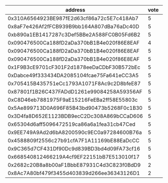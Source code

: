 address|vote|timestamp|signature
---|---|---|---
0x310A6564923BE987fE2d63cf86a72c5E7c418Ab7|5|1601992725|0x955bbb1c3f895d9548e1593a989833d0aed25125fc2aefbab019cabba8288025492f460ab009dbc996f7dbee55014f2d783b28f03a633c7cc267bed718aefeee1b
0x8aF7e426Af2fFCB939B9bb164A807dBa76aDc40D|5|1601992885|0x0a2f182d0ab9a59d5421708495581e548ba1274665e13e37bfacbf4e04af665a451714a63cf16f955314584aa81eaa38a7f8ae190de5d96ef02a752fd1a66beb1b
0xb890a1EB1417287c3Def5BBe2A588FC0B05Fd6B2|5|1601993025|0x0df46a0175d35c4931257925c4467ece091ad361ab517117e24311b8c7d4a6087e5018edc4c1391d705d94bbf3cb59f49cdf3a9ac04666c4db027a0d6ffbdc441b
0x090476500Ca188fD2aDa370bB1B4e020f86E8EAF|4|1601993436|0x42cc4933daab7705573c34545c4004d5ea28c8df6f4d892a3c8b660dab9e64c414ef4ac5045dea4b1c219796c4d0de20608a613b0224eca0dbdbd02b9c8339121b
0x090476500Ca188fD2aDa370bB1B4e020f86E8EAF|5|1601993602|0xf71b0b7373246b1955f9ea28175a0d8a388a740dcba3e54c24331f0f2e9b1e4459b1a13042516d14fd765bf0a52e1360043e63bdd351bc99166b2762494bdf251b
0x090476500Ca188fD2aDa370bB1B4e020f86E8EAF|5|1601993681|0x1a097af5a3b3971348956008a85a49c729040d0940718b0dcfe5182f86e2555b3f4d8f24bd76c7b28d427bb53c3f0b2ca18f1fb673318d244183d4bd459f18f51b
0x1F9B3cE9701cF301F2d1878eeDaCDbF30B572bEc|5|1601993771|0x21ae940b07fcc1d578a14e434aa610a11c4d9534f60060e566071e58164230df467817859a04298475dd2b7ddacba2aefe49f06d7080cee6d556ac3eddbf56be1c
0xDabce49f333434DA2085104fcae75Fa641eCC3A5|5|1601994171|0xecb64712a3b211fa414351be6888c82bc9a56faf2ed4c1e96d8da879fcc0852f5add31c27404a9713a73bac269ceb5af1931fd44929ad54ae0ef31265852b1ec1c
0x705415B435751eCc1793A1071F8Ac9c2D8bfeE87|5|1601994378|0x0ecf0b51f353f73d2d3c6d6202593d88ae148f78b45d3aa11027a5fe4980ba1f68d4226f2dd1bf255a1c2ebee0d33e1be43213edeef9ab79e0c4faf6835117751c
0x87801f1B26C437FADdD1261e99084258A59356AF|5|1601997697|0xa06d848299fdd04687bb4868a04fdd5864fc2a8a93ca8d9da82ce5e2bf10b53e22a4255f565cad421b0edc43804df00343ea3be1c3c5efb48e633b30587f91a41b
0xC8D46eb7881975F9aE15216FeEBa2ff58E55803c|5|1601997865|0xece03eaa44d042ddf2b440c03e443a2cb81dfd615b073ce779540438a97b3c185804c92fe2dd801342c900634de2dab8b22a1296aa1af44732aa66b5ca9759bb1c
0x5Ae899713D0A696F85B43bd90473b5268F0c1B30|5|1601998766|0x8ef4107a5d689b2ab19fbf04b67d8b92232a8a4c0b3d4a0fa045275cd95180c05645415789f9f42064cf205cb1c6cbfd22f7c8842d66f63e67a60d5dc12faad41b
0x3D4fa8D652E1123BDB9ecC2Dc308A869bCCaD606|5|1602004635|0x4ce3cb3364ed6637a7480e3a330d796282267d0d017ca467b30ffdb60514279f23db197dd7777070e333e5a64f87f9441fb49635a5f7e7a9235bc7970a33e8ce1b
0x65304d6aff5096472519ca86a6a1fea31cb47Ced|5|1602005567|0x604b5ddbf6dd02b614407cfbc989218e67b2bbc7824211acf1a462118604142e4d6719db486669a9bed61283621995d2ec6b684e51bc03ff463e0fa836515a7b1c
0x9EE749A9Ad2d6bA8200590c9EC0a97284600B76a|5|1602007073|0xc6633cc606a05b73c59ede38c496fe55c1cb14fca78b3e38ba046f6e9de9d16f4d5273cba9390048a8bd743294507e729caf6f40c154f883b58d948c01c43ff91b
0x4588809f2556c27b91cfA7F1A11169bE88EaDcCC|5|1602030278|0xe1616d0fa81d3c212871c82b9272bb90ae74c800a2fc938f08a6a35adbea6469488072965864c542b182ccfa0bb111364120c5a2493007b1f6c2ad2e0dea09ad1b
0x9C365d7CF431Df90Dc9d839BD3bd4d09FA73cf16|5|1602036842|0x5d27416368911730500aa63702ba19bcdfb41c55450aa08c6fc6266a6b243344721f4f2fd6c2c1c23f7a163ab9d494e491d4c256b6bdb2f5959407bb8888e6121b
0x668540812466219A4cf9EF22151bB7E513010f17|5|1602039544|0xde2a82728ddc15412f42d9e5cc967d5154284a410084e44e627d606ba4ae1863535f5b8e5e9b4156833bf88d3ad06b1b2f4f602adccb7d87d8ba7ebe82e4ebfc1b
0x2682c20B8a8b00aF1BbbE87931C4d3C823f0BdD9|2|1602049388|0xa08e44925bf63cc5748dad95a128dc0e745dc067216490c565b98cdac765c5a72cc11f4c5649a8a6231c791d45b7d95b6c3a19e6306801588256d7d2cecb41561c
0x8Ac7A80bf479f3455d403839d266ee36343126D1|2|1602053046|0xbb8221e3453abf04d186fe6f5bfc57a272279d62ac204f9bbf5030f1ab32fe5a7d4d8ae8d9c2d1fe969514c5f5e99cdf156869aa9a8788b4c89addd1567e87391b